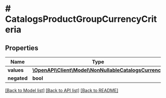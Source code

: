 # # CatalogsProductGroupCurrencyCriteria

## Properties

Name | Type | Description | Notes
------------ | ------------- | ------------- | -------------
**values** | [**\OpenAPI\Client\Model\NonNullableCatalogsCurrency**](NonNullableCatalogsCurrency.md) |  |
**negated** | **bool** |  |

[[Back to Model list]](../../README.md#models) [[Back to API list]](../../README.md#endpoints) [[Back to README]](../../README.md)
